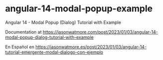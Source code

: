 # angular-14-modal-popup-example

Angular 14 - Modal Popup (Dialog) Tutorial with Example

Documentation at https://jasonwatmore.com/post/2023/01/03/angular-14-modal-popup-dialog-tutorial-with-example

En Español en https://jasonwatmore.es/post/2023/01/03/angular-14-tutorial-emergente-modal-dialogo-con-ejemplo
